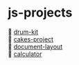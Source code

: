 # js-projects
🎺 [drum-kit](https://alexmanyakalo.github.io/js-projects/drum-kit)  
🍰 [cakes-project](https://alexmanyakalo.github.io/js-projects/cakes-project)  
📃 [document-layout](https://alexmanyakalo.github.io/js-projects/document-layout)  
📱 [calculator](https://alexmanyakalo.github.io/js-projects/calculator)
